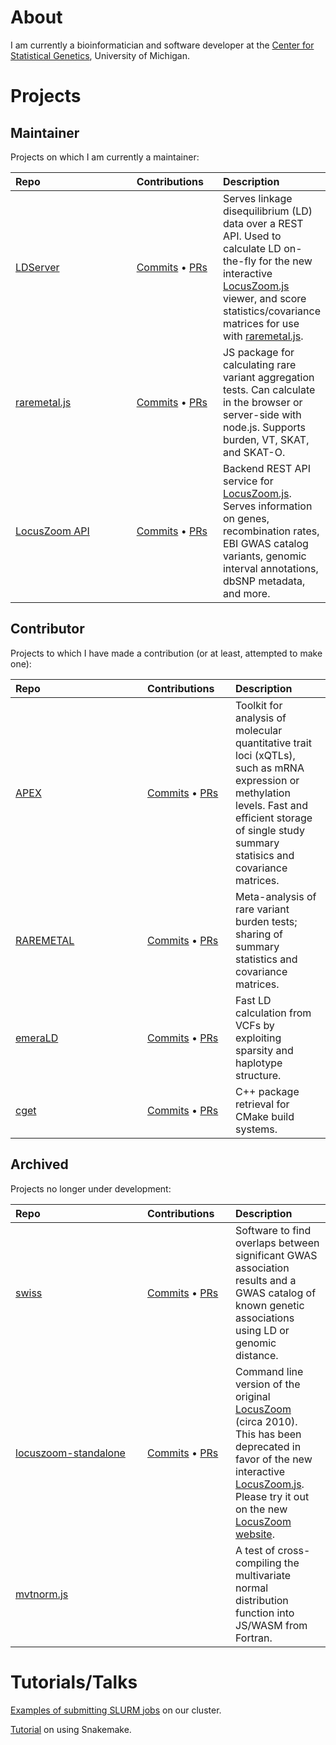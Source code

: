 
# About

I am currently a bioinformatician and software developer at the [Center for Statistical Genetics](https://sph.umich.edu/csg/), University of Michigan.

# Projects

## Maintainer

Projects on which I am currently a maintainer:

<table>
<thead>
  <tr>
    <th align="left" width="195px">Repo</th>
    <th align="left" width="125px">Contributions</th>
    <th align="left">Description</th>
  </tr>
</thead>
<tbody>
  <tr>
    <td nowrap><a href="https://github.com/statgen/LDServer">LDServer</a></td>
    <td nowrap><a href="https://github.com/statgen/LDServer/commits?author=welchr">Commits</a> • <a href="https://github.com/statgen/LDServer/pulls?q=is%3Apr+author%3Awelchr+">PRs</a></td>
    <td>Serves linkage disequilibrium (LD) data over a REST API. Used to calculate LD on-the-fly for the new interactive <a href="https://github.com/statgen/locuszoom">LocusZoom.js</a> viewer, and score statistics/covariance matrices for use with <a href="https://github.com/statgen/raremetal.js">raremetal.js</a>.</td>
  </tr>
  <tr>
    <td nowrap><a href="https://github.com/statgen/raremetal.js">raremetal.js</a></td>
    <td nowrap><a href="https://github.com/statgen/raremetal.js/commits?author=welchr">Commits</a> • <a href="https://github.com/statgen/raremetal.js/pulls?q=is%3Apr+author%3Awelchr+">PRs</a></td>
    <td>JS package for calculating rare variant aggregation tests. Can calculate in the browser or server-side with node.js. Supports burden, VT, SKAT, and SKAT-O.</td>
  </tr>
  <tr>
    <td nowrap><a href="https://github.com/statgen/locuszoom-api">LocusZoom API</a></td>
    <td nowrap><a href="https://github.com/statgen/locuszoom-api/commits?author=welchr">Commits</a> • <a href="https://github.com/statgen/locuszoom-api/pulls?q=is%3Apr+author%3Awelchr+">PRs</a></td>
    <td>Backend REST API service for <a href="https://github.com/statgen/locuszoom">LocusZoom.js</a>. Serves information on genes, recombination rates, EBI GWAS catalog variants, genomic interval annotations, dbSNP metadata, and more.</td>
  </tr>
</tbody>
</table>

## Contributor

Projects to which I have made a contribution (or at least, attempted to make one):

<table>
<thead>
  <tr>
    <th align="left" width="195px">Repo</th>
    <th align="left" width="125px">Contributions</th>
    <th align="left">Description</th>
  </tr>
</thead>
<tbody>
  <tr>
    <td nowrap><a href="https://github.com/lin-lab/apex">APEX</a></td>
    <td nowrap><a href="https://github.com/lin-lab/apex/commits?author=welchr">Commits</a> • <a href="https://github.com/lin-lab/apex/pulls?q=is%3Apr+author%3Awelchr+">PRs</a></td>
    <td>Toolkit for analysis of molecular quantitative trait loci (xQTLs), such as mRNA expression or methylation levels. Fast and efficient storage of single study summary statisics and covariance matrices.</td>
  </tr>
  <tr>
    <td nowrap><a href="https://github.com/statgen/RAREMETAL">RAREMETAL</a></td>
    <td nowrap><a href="https://github.com/statgen/RAREMETAL/commits?author=welchr">Commits</a> • <a href="https://github.com/statgen/RAREMETAL/pulls?q=is%3Apr+author%3Awelchr+">PRs</a></td>
    <td>Meta-analysis of rare variant burden tests; sharing of summary statistics and covariance matrices.</td>
  </tr>
  <tr>
    <td nowrap><a href="https://github.com/statgen/emeraLD">emeraLD</a></td>
    <td nowrap><a href="https://github.com/statgen/emeraLD/commits?author=welchr">Commits</a> • <a href="https://github.com/statgen/emeraLD/pulls?q=is%3Apr+author%3Awelchr+">PRs</a></td>
    <td>Fast LD calculation from VCFs by exploiting sparsity and haplotype structure.</td>
  </tr>
  <tr>
    <td nowrap><a href="https://github.com/pfultz2/cget">cget</a></td>
    <td nowrap><a href="https://github.com/pfultz2/cget/commits?author=welchr">Commits</a> • <a href="https://github.com/pfultz2/cget/pulls?q=is%3Apr+author%3Awelchr+">PRs</a></td>
    <td>C++ package retrieval for CMake build systems.</td>
  </tr>
</tbody>
</table>

## Archived

Projects no longer under development:

<table>
<thead>
  <tr>
    <th align="left" width="195px">Repo</th>
    <th align="left" width="125px">Contributions</th>
    <th align="left">Description</th>
  </tr>
</thead>
<tbody>
  <tr>
    <td nowrap><a href="https://github.com/statgen/swiss">swiss</a></td>
    <td nowrap><a href="https://github.com/statgen/swiss/commits?author=welchr">Commits</a> • <a href="https://github.com/statgen/swiss/pulls?q=is%3Apr+author%3Awelchr+">PRs</a></td>
    <td>Software to find overlaps between significant GWAS association results and a GWAS catalog of known genetic associations using LD or genomic distance.</td>
  </tr>
  <tr>
    <td nowrap><a href="https://github.com/statgen/locuszoom-standalone">locuszoom-standalone</a></td>
    <td nowrap><a href="https://github.com/statgen/locuszoom-standalone/commits?author=welchr">Commits</a> • <a href="https://github.com/statgen/locuszoom-standalone/pulls?q=is%3Apr+author%3Awelchr+">PRs</a></td>
    <td>Command line version of the original <a href="https://genome.sph.umich.edu/wiki/LocusZoom_Standalone">LocusZoom</a> (circa 2010). This has been deprecated in favor of the new interactive <a href="https://github.com/statgen/locuszoom">LocusZoom.js</a>. Please try it out on the new <a href="https://my.locuszoom.org/">LocusZoom website</a>.</td>
  </tr>
  <tr>
    <td nowrap><a href="https://github.com/welchr/mvtnorm.js">mvtnorm.js</a></td>
    <td nowrap></td>
    <td>A test of cross-compiling the multivariate normal distribution function into JS/WASM from Fortran.</td>
  </tr>
</tbody>
</table>

# Tutorials/Talks

[Examples of submitting SLURM jobs](https://github.com/welchr/SLURM-examples) on our cluster.

[Tutorial](https://github.com/welchr/csg-snakemake) on using Snakemake.


[LocusZoom.js]: https://github.com/statgen/locuszoom
[raremetal.js]: https://github.com/statgen/raremetal.js
[**raremetal.js**]: https://github.com/statgen/raremetal.js

